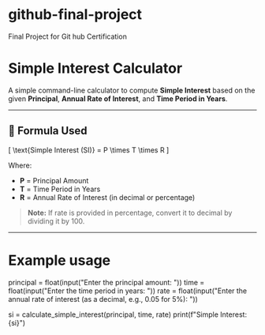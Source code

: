 # github-final-project
Final Project for Git hub Certification
# Simple Interest Calculator

A simple command-line calculator to compute **Simple Interest** based on the given **Principal**, **Annual Rate of Interest**, and **Time Period in Years**.

---

## 🧮 Formula Used

\[
\text{Simple Interest (SI)} = P \times T \times R
\]

Where:
- **P** = Principal Amount  
- **T** = Time Period in Years  
- **R** = Annual Rate of Interest (in decimal or percentage)

> **Note:** If rate is provided in percentage, convert it to decimal by dividing it by 100.

---



# Example usage
principal = float(input("Enter the principal amount: "))
time = float(input("Enter the time period in years: "))
rate = float(input("Enter the annual rate of interest (as a decimal, e.g., 0.05 for 5%): "))

si = calculate_simple_interest(principal, time, rate)
print(f"Simple Interest: {si}")
